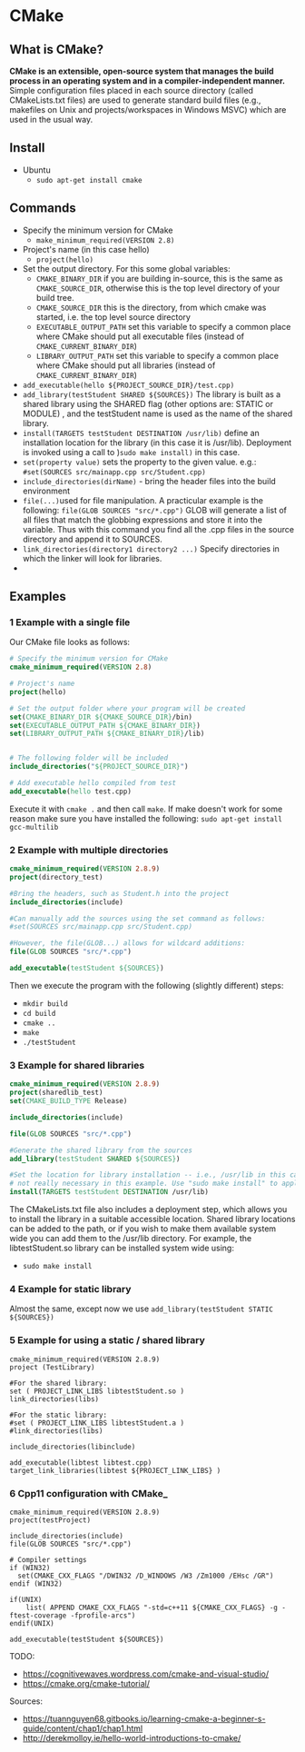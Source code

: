 # CMake

## What is CMake?
**CMake is an extensible, open-source system that manages the build process in an operating system and in a compiler-independent manner.**  
Simple configuration files placed in each source directory (called CMakeLists.txt files) are used to generate standard build files (e.g., makefiles on Unix and projects/workspaces in Windows MSVC) which are used in the usual way.

## Install
- Ubuntu
  - ```sudo apt-get install cmake```

## Commands
- Specify the minimum version for CMake
  - ```make_minimum_required(VERSION 2.8)```
- Project's name (in this case hello)
  - ```project(hello)```
- Set the output directory. For this some global variables:
  - ```CMAKE_BINARY_DIR``` if you are building in-source, this is the same as ```CMAKE_SOURCE_DIR```, otherwise this is the top level directory of your build tree.
  - ```CMAKE_SOURCE_DIR``` this is the directory, from which cmake was started, i.e. the top level source directory
  - ```EXECUTABLE_OUTPUT_PATH``` set this variable to specify a common place where CMake should put all executable files (instead of ```CMAKE_CURRENT_BINARY_DIR```)
  - ```LIBRARY_OUTPUT_PATH``` set this variable to specify a common place where CMake should put all libraries (instead of ```CMAKE_CURRENT_BINARY_DIR```)
- ```add_executable(hello ${PROJECT_SOURCE_DIR}/test.cpp)```
- ```add_library(testStudent SHARED ${SOURCES})``` The library is built as a shared library using the SHARED flag (other options are: STATIC or MODULE) , and the testStudent name is used as the name of the shared library.
- ```install(TARGETS testStudent DESTINATION /usr/lib)``` define an installation location for the library (in this case it is /usr/lib). Deployment is invoked using a call to )```sudo make install)``` in this case.
- ```set(property value)``` sets the property to the given value. e.g.: ```#set(SOURCES src/mainapp.cpp src/Student.cpp)```
- ```include_directories(dirName)``` - bring the header files into the build environment
- ```file(...)```used for file manipulation. A practicular example is the following: ```file(GLOB SOURCES "src/*.cpp")``` GLOB will generate a list of all files that match the globbing expressions and store it into the variable. Thus with this command you find all the .cpp files in the source directory and append it to SOURCES.
- ```link_directories(directory1 directory2 ...)``` Specify directories in which the linker will look for libraries.
-
## Examples

### 1 Example with a single file

Our CMake file looks as follows:
```cmake
# Specify the minimum version for CMake
cmake_minimum_required(VERSION 2.8)

# Project's name
project(hello)

# Set the output folder where your program will be created
set(CMAKE_BINARY_DIR ${CMAKE_SOURCE_DIR}/bin)
set(EXECUTABLE_OUTPUT_PATH ${CMAKE_BINARY_DIR})
set(LIBRARY_OUTPUT_PATH ${CMAKE_BINARY_DIR}/lib)


# The following folder will be included
include_directories("${PROJECT_SOURCE_DIR}")

# Add executable hello compiled from test
add_executable(hello test.cpp)

```

Execute it with ```cmake .``` and then call ```make```. If make doesn't work for some reason make sure you have installed the following: ```sudo apt-get install gcc-multilib```

### 2 Example with multiple directories
```cmake
cmake_minimum_required(VERSION 2.8.9)
project(directory_test)

#Bring the headers, such as Student.h into the project
include_directories(include)

#Can manually add the sources using the set command as follows:
#set(SOURCES src/mainapp.cpp src/Student.cpp)

#However, the file(GLOB...) allows for wildcard additions:
file(GLOB SOURCES "src/*.cpp")

add_executable(testStudent ${SOURCES})
```

Then we execute the program with the following (slightly different) steps:
- ```mkdir build```
- ```cd build```
- ```cmake ..```
- ```make```
- ```./testStudent```

### 3 Example for shared libraries
```cmake
cmake_minimum_required(VERSION 2.8.9)
project(sharedlib_test)
set(CMAKE_BUILD_TYPE Release)

include_directories(include)

file(GLOB SOURCES "src/*.cpp")

#Generate the shared library from the sources
add_library(testStudent SHARED ${SOURCES})

#Set the location for library installation -- i.e., /usr/lib in this case
# not really necessary in this example. Use "sudo make install" to apply
install(TARGETS testStudent DESTINATION /usr/lib)
```

The CMakeLists.txt file also includes a deployment step, which allows you to install the library in a suitable accessible location. Shared library locations can be added to the path, or if you wish to make them available system wide you can add them to the /usr/lib directory. For example, the libtestStudent.so library can be installed system wide using:
- ```sudo make install```

### 4 Example for static library
Almost the same, except now we use ```add_library(testStudent STATIC ${SOURCES})```

### 5 Example for using a static / shared library
```
cmake_minimum_required(VERSION 2.8.9)
project (TestLibrary)

#For the shared library:
set ( PROJECT_LINK_LIBS libtestStudent.so )
link_directories(libs)

#For the static library:
#set ( PROJECT_LINK_LIBS libtestStudent.a )
#link_directories(libs)

include_directories(libinclude)

add_executable(libtest libtest.cpp)
target_link_libraries(libtest ${PROJECT_LINK_LIBS} )
```  

### 6 Cpp11 configuration with CMake_
```
cmake_minimum_required(VERSION 2.8.9)
project(testProject)

include_directories(include)
file(GLOB SOURCES "src/*.cpp")

# Compiler settings
if (WIN32)
  set(CMAKE_CXX_FLAGS "/DWIN32 /D_WINDOWS /W3 /Zm1000 /EHsc /GR")
endif (WIN32)

if(UNIX)
	list( APPEND CMAKE_CXX_FLAGS "-std=c++11 ${CMAKE_CXX_FLAGS} -g -ftest-coverage -fprofile-arcs")
endif(UNIX)

add_executable(testStudent ${SOURCES})
```

TODO:
- https://cognitivewaves.wordpress.com/cmake-and-visual-studio/
- https://cmake.org/cmake-tutorial/

Sources:  
- https://tuannguyen68.gitbooks.io/learning-cmake-a-beginner-s-guide/content/chap1/chap1.html
- http://derekmolloy.ie/hello-world-introductions-to-cmake/
